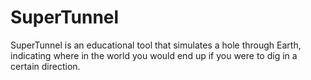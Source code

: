# SuperTunnel
SuperTunnel is an educational tool that simulates a hole through Earth, indicating where in the world you would end up if you were to dig in a certain direction.
